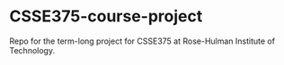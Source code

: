 # CSSE375-course-project
Repo for the term-long project for CSSE375 at Rose-Hulman Institute of Technology.
